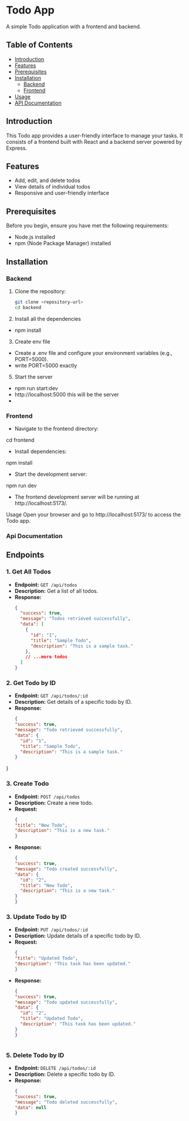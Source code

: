 # Todo App

A simple Todo application with a frontend and backend.

## Table of Contents

- [Introduction](#introduction)
- [Features](#features)
- [Prerequisites](#prerequisites)
- [Installation](#installation)
  - [Backend](#backend)
  - [Frontend](#frontend)
- [Usage](#usage)
- [API Documentation](#api-documentation)

## Introduction

This Todo app provides a user-friendly interface to manage your tasks. It consists of a frontend built with React and a backend server powered by Express.

## Features

- Add, edit, and delete todos
- View details of individual todos
- Responsive and user-friendly interface

## Prerequisites

Before you begin, ensure you have met the following requirements:

- Node.js installed
- npm (Node Package Manager) installed

## Installation

### Backend

1. Clone the repository:

   ```bash
   git clone <repository-url>
   cd backend
   
2. Install all the dependencies
 - npm install

3. Create env file

 - Create a .env file and configure your environment variables (e.g., PORT=5000).
 - write PORT=5000 exactly 

5. Start the server
- npm run start:dev
- http://localhost:5000 this will be the server
- 
### Frontend
- Navigate to the frontend directory:

 cd frontend
- Install dependencies:

 npm install
 
- Start the development server:

npm run dev

- The frontend development server will be running at http://localhost:5173/.

Usage
Open your browser and go to http://localhost:5173/ to access the Todo app.

### Api Documentation

## Endpoints

### 1. Get All Todos

- **Endpoint:** `GET /api/todos`
- **Description:** Get a list of all todos.
- **Response:**
  ```json
  {
    "success": true,
    "message": "Todos retrieved successfully",
    "data": [
      {
        "id": "1",
        "title": "Sample Todo",
        "description": "This is a sample task."
      },
      // ...more todos
    ]
  }
  
### 2. Get Todo by ID

- **Endpoint:** `GET /api/todos/:id`
- **Description:** Get details of a specific todo by ID.
- **Response:**
  ```json
  {
  "success": true,
  "message": "Todo retrieved successfully",
  "data": {
    "id": "1",
    "title": "Sample Todo",
    "description": "This is a sample task."
  }
}

### 3. Create Todo

- **Endpoint:** `POST /api/todos`
- **Description:** Create a new todo.
- **Request:**
  ```json
  {
  "title": "New Todo",
  "description": "This is a new task."
  }

- **Response:**
  ```json
  {
  "success": true,
  "message": "Todo created successfully",
  "data": {
    "id": "2",
    "title": "New Todo",
    "description": "This is a new task."
  }
  }

### 3. Update Todo by ID

- **Endpoint:** `PUT /api/todos/:id`
- **Description:** Update details of a specific todo by ID.
- **Request:**
  ```json
  {
  "title": "Updated Todo",
  "description": "This task has been updated."
  }

- **Response:**
  ```json
  {
  "success": true,
  "message": "Todo updated successfully",
  "data": {
    "id": "2",
    "title": "Updated Todo",
    "description": "This task has been updated."
  }
  }



### 5. Delete Todo by ID

- **Endpoint:** `DELETE /api/todos/:id`
- **Description:**  Delete a specific todo by ID.
- **Response:**
  ```json
  {
  "success": true,
  "message": "Todo deleted successfully",
  "data": null
  }


